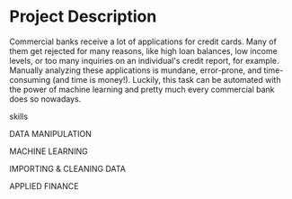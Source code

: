 # Project Description
Commercial banks receive a lot of applications for credit cards. 
Many of them get rejected for many reasons, like high loan balances, low income levels, or too many inquiries on an individual's credit report, for example. 
Manually analyzing these applications is mundane, error-prone, and time-consuming (and time is money!). 
Luckily, this task can be automated with the power of machine learning and pretty much every commercial bank does so nowadays.

skills

DATA MANIPULATION

MACHINE LEARNING

IMPORTING & CLEANING DATA

APPLIED FINANCE
